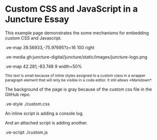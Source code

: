 # Custom CSS and JavaScript in a Juncture Essay
This example page demonstrates the some mechanisms for embedding custom CSS and Javascript.

.ve-map 39.56933,-75.97695?z=16 100 right

.ve-media gh:juncture-digital/juncture/static/images/juncture-logo.png


.ve-map 42.281,-83.748 9 width=50%


<p class='smallText' markdown>
This text is small because of inline styles assigned to a custom class in a wrapper paragraph element that will only be visible in a code editor. It still allows *Markdown*.
</p>

<style>
    .smallText {
        font-size: .75rem;
    }
</style>

The background of the page is gray because of the custom css file in the GitHub repo.

.ve-style ./custom.css

An inline script is adding a console log.

<script>
    // This inline script will generate a console log.
    console.log("This log is generated as an example of an inline script.");
</script>


And an attached script is adding another.

.ve-script ./custom.js


